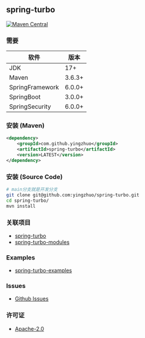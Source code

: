 ## spring-turbo

[![Maven Central](https://img.shields.io/maven-central/v/com.github.yingzhuo/spring-turbo.svg?label=Maven%20Central)](https://search.maven.org/search?q=g:%22com.github.yingzhuo%22%20AND%20a:%22spring-turbo%22)

### 需要

| 软件              | 版本     |
|-----------------|--------|
| JDK             | 17+    |
 | Maven           | 3.6.3+ |
| SpringFramework | 6.0.0+ |
| SpringBoot      | 3.0.0+ |
| SpringSecurity  | 6.0.0+ |
 
### 安装 (Maven)

```xml
<dependency>
    <groupId>com.github.yingzhuo</groupId>
    <artifactId>spring-turbo</artifactId>
    <version>LATEST</version>
</dependency>
```

### 安装 (Source Code)

```bash
# main分支就是开发分支
git clone git@github.com:yingzhuo/spring-turbo.git
cd spring-turbo/
mvn install
```

### 关联项目

* [spring-turbo](https://github.com/yingzhuo/spring-turbo)
* [spring-turbo-modules](https://github.com/yingzhuo/spring-turbo-modules)

### Examples

* [spring-turbo-examples](https://github.com/yingzhuo/spring-turbo-examples)

### Issues

* [Github Issues](https://github.com/yingzhuo/spring-turbo/issues)

### 许可证

* [Apache-2.0](./LICENSE.txt)
